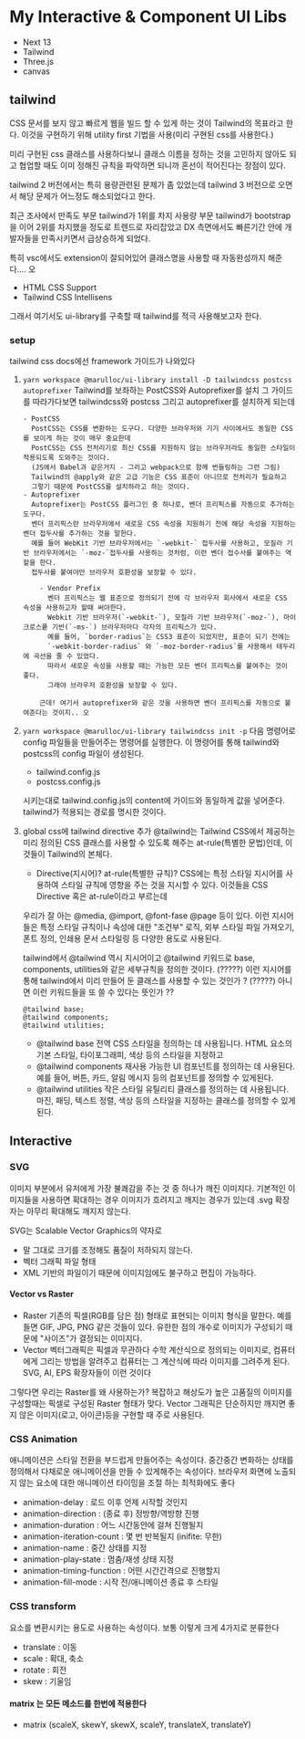 # My Interactive & Component UI Libs

-   Next 13
-   Tailwind
-   Three.js
-   canvas

## tailwind

CSS 문서를 보지 않고 빠르게 웹을 빌드 할 수 있게 하는 것이 Tailwind의 목표라고 한다.
이것을 구현하기 위해 utility first 기법을 사용(미리 구현된 css를 사용한다.)

미리 구현된 css 클래스를 사용하다보니 클래스 이름을 정하는 것을 고민하지 않아도 되고
협업할 때도 이미 정해진 규칙을 파악하면 되니까 혼선이 적어진다는 장점이 있다.

tailwind 2 버전에서는 특히 용량관련된 문제가 좀 있었는데
tailwind 3 버전으로 오면서 해당 문제가 어느정도 해소되었다고 한다.

최근 조사에서 만족도 부문 tailwind가 1위를 차지
사용량 부문 tailwind가 bootstrap을 이어 2위를 차지했을 정도로
트렌드로 자리잡았고 DX 측면에서도 빠른기간 안에 개발자들을 만족시키면서
급상승하게 되었다.

특히 vsc에서도 extension이 잘되어있어 클래스명을 사용할 때 자동완성까지 해준다.... 오

-   HTML CSS Support
-   Tailwind CSS Intellisens

그래서 여기서도 ui-library를 구축할 때 tailwind를 적극 사용해보고자 한다.

### setup

tailwind css docs에선 framework 가이드가 나와있다

1.  `yarn workspace @marulloc/ui-library install -D tailwindcss postcss autoprefixer`
    Tailwind를 보좌하는 PostCSS와 Autoprefixer를 설치
    그 가이드를 따라가다보면 tailwindcss와 postcss 그리고 autoprefixer를 설치하게 되는데

        - PostCSS
          PostCSS는 CSS를 변환하는 도구다. 다양한 브라우저와 기기 사이에서도 동일한 CSS를 보이게 하는 것이 매우 중요한데
          PostCSS는 CSS 전처리기로 최신 CSS를 지원하지 않는 브라우저라도 동일한 스타일이 적용되도록 도와주는 것이다.
          (JS에서 Babel과 같은거지 - 그리고 webpack으로 함께 번들링하는 그런 그림)
          Tailwind의 @apply와 같은 고급 기능은 CSS 표준이 아니므로 전처리가 필요하고
          그렇기 때문에 PostCSS를 설치하라고 하는 것이다.
        - Autoprefixer
          Autoprefixer는 PostCSS 플러그인 중 하나로, 벤더 프리픽스를 자동으로 추가하는 도구다.
          벤더 프리픽스란 브라우저에서 새로운 CSS 속성을 지원하기 전에 해당 속성을 지원하는 벤더 접두사를 추가하는 것을 말한다.
          예를 들어 WebKit 기반 브라우저에서는 `-webkit-` 접두사를 사용하고, 모질라 기반 브라우저에서는 `-moz-`접두사를 사용하는 것처럼, 이런 벤더 접수사를 붙여주는 역할을 한다.
          접두사를 붙여야만 브라우저 호환성을 보장할 수 있다.

            - Vendor Prefix
              벤더 프리픽스는 웹 표준으로 정의되기 전에 각 브라우저 회사에서 새로운 CSS 속성을 사용하고자 할때 써야한다.
              Webkit 기반 브라우저(`-webkit-`), 모질라 기반 브라우저(`-moz-`), 마이크로스픝 기반(`-ms-`) 브라우저마다 각자의 프리픽스가 있다.
              예를 들어, `border-radius`는 CSS3 표준이 되었지만, 표준이 되기 전에는
              `-webkit-border-radius` 와 `-moz-border-radius`를 사용해서 테두리에 곡선을 줄 수 있었다.
              따라서 새로운 속성을 사용할 때는 가능한 모든 벤더 프리픽스를 붙여주는 것이 좋다.
              그래야 브라우저 호환성을 보장할 수 있다.

            근데! 여기서 autoprefixer와 같은 것을 사용하면 벤더 프리픽스를 자동으로 붙여준다는 것이지.. 오

2.  `yarn workspace @marulloc/ui-library tailwindcss init -p`
    다음 명령어로 config 파일들을 만들어주는 명령어를 실행한다.
    이 명령어를 통해 tailwind와 postcss의 config 파일이 생성된다.

    -   tailwind.config.js
    -   postcss.config.js

    시키는대로 tailwind.config.js의 content에 가이드와 동일하게 값을 넣어준다.
    tailwind가 적용되는 경로를 명시한 것이다.

3.  global css에 tailwind directive 추가
    @tailwind는 Tailwind CSS에서 제공하는 미리 정의된 CSS 클래스를 사용할 수 있도록 해주는 at-rule(특별한 문법)인데, 이것들이 Tailwind의 본체다.

    -   Directive(지시어)? at-rule(특별한 규칙)?
        CSS에는 특정 스타일 지시어를 사용하여 스타일 규칙에 영향을 주는 것을 지시할 수 있다.
        이것들을 CSS Directive 혹은 at-rule이라고 부르는데

    우리가 잘 아는 @media, @import, @font-fase @page 등이 있다.
    이런 지시어들은 특정 스타일 규칙이나 속성에 대한 "조건부" 로직, 외부 스타일 파일 가져오기, 폰트 정의,
    인쇄용 문서 스타일링 등 다양한 용도로 사용된다.

    tailwind에서 @tailwind 역시 지시어이고
    @tailwind 키워드로 base, components, utilities와 같은 세부규칙을 정의한 것이다.
    (?????) 이런 지시어를 통해 tailwind에서 미리 만들어 둔 클래스를 사용할 수 있는 것인가 ?
    (?????) 아니면 이런 키워드들을 또 쓸 수 있다는 뜻인가 ??

    ```
    @tailwind base;
    @tailwind components;
    @tailwind utilities;
    ```

    -   @tailwind base
        전역 CSS 스타일을 정의하는 데 사용됩니다. HTML 요소의 기본 스타일, 타이포그래피, 색상 등의 스타일을 지정하고
    -   @tailwind components
        재사용 가능한 UI 컴포넌트를 정의하는 데 사용된다.
        예를 들어, 버튼, 카드, 알림 메시지 등의 컴포넌트를 정의할 수 있게된다.
    -   @tailwind utilities
        작은 스타일 유틸리티 클래스를 정의하는 데 사용됩니다.
        마진, 패딩, 텍스트 정렬, 색상 등의 스타일을 지정하는 클래스를 정의할 수 있게된다.

## Interactive

### SVG

이미지 부분에서 유저에게 가장 불쾌감을 주는 것 중 하나가 깨진 이미지다.
기본적인 이미지들을 사용하면 확대하는 경우 이미지가 흐려지고 깨지는 경우가 있는데
.svg 확장자는 아무리 확대해도 깨지지 않는다.

SVG는 Scalable Vector Graphics의 약자로

-   말 그대로 크기를 조정해도 품질이 저하되지 않는다.
-   벡터 그래픽 파일 형태
-   XML 기반의 파일이기 때문에 이미지임에도 불구하고 편집이 가능하다.

#### Vector vs Raster

-   Raster
    기존의 픽셀(RGB를 담은 점) 형태로 표현되는 이미지 형식을 말한다.
    예를 들면 GIF, JPG, PNG 같은 것들이 있다.
    유한한 점의 개수로 이미지가 구성되기 때문에 "사이즈"가 결정되는 이미지다.
-   Vector
    벡터그래픽은 픽셀과 무관하다
    수학 계산식으로 정의되는 이미지로, 컴퓨터에게 그리는 방법을 알려주고
    컴퓨터는 그 계산식에 따라 이미지를 그려주게 된다.
    SVG, AI, EPS 확장자들이 이런 것이다

그렇다면 우리는 Raster를 왜 사용하는가?
복잡하고 해상도가 높은 고품질의 이미지를 구성할때는 픽셀로 구성된 Raster 형태가 맞다.
Vector 그래픽은 단순하지만 깨지면 좋지 않은 이미지(로고, 아이콘)등을 구현할 때 주로 사용된다.

### CSS Animation

애니메이션은 스타일 전환을 부드럽게 만들어주는 속성이다.
중간중간 변화하는 상태를 정의해서 다채로운 애니메이션을 만들 수 있게해주는 속성이다.
브라우저 화면에 노출되지 않는 요소에 대한 애니메이션 타이밍을 조절 하는 최적화에도 좋다

-   animation-delay : 로드 이후 언제 시작할 것인지
-   animation-direction : (종료 후) 정방향/역방향 진행
-   animation-duration : 어느 시간동안에 걸쳐 진행될지
-   animation-iteration-count : 몇 번 반복될지 (inifite: 무한)
-   animation-name : 중간 상태를 지정
-   animation-play-state : 멈춤/재생 상태 지정
-   animation-timing-function : 어떤 시간간격으로 진행할지
-   animation-fill-mode : 시작 전/애니메이션 종료 후 스타일

### CSS transform

요소를 변환시키는 용도로 사용하는 속성이다.
보통 이렇게 크게 4가지로 분류한다

-   translate : 이동
-   scale : 확대, 축소
-   rotate : 회전
-   skew : 기울임

#### matrix 는 모든 메소드를 한번에 적용한다

-   matrix (scaleX, skewY, skewX, scaleY, translateX, translateY)
